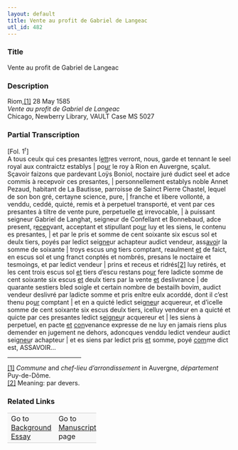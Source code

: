 ```yaml
---  
layout: default  
title: Vente au profit de Gabriel de Langeac  
utl_id: 482
---
```


### Title

Vente au profit de Gabriel de Langeac

### Description

<p>Riom,<a href="#_ftn1" name="_ftnref1" title="" id="_ftnref1">[1]</a> 28 May 1585<br /><em>Vente au profit de Gabriel de Langeac</em><br />
Chicago, Newberry Library, VAULT Case MS 5027</p>



### Partial Transcription

<p>[Fol. 1<sup>r</sup>]<br />
A tous ceulx qui ces presantes l<u>ett</u>res verront, nous, garde et tennant le seel royal aux contraictz establys | po<u>ur</u> le roy à Rion en Auvergne, sçalut. Sçavoir faizons que pardevant Loÿs Boniol, noctaire juré dudict seel et adce commis à recepvoir ces presantes, | personnellement establys noble Annet Pezaud, habitant de La Bautisse, parroisse de Sainct Pierre Chastel, lequel de son bon gré, certayne science, pure, | franche et libere vollonté, a venddu, ceddé, quicté, remis et à perpetuel transporté, et vent par ces presantes à tiltre de vente pure, perpetuelle <u>et</u> irrevocable, | à puissant seigneur Gabriel de Langhat, seigneur de Confellant et Bonnebaud, adce present, r<u>ecep</u>vant, acceptant et stipullant po<u>ur</u> luy et les siens, le contenu es presantes, | et par le pris et somme de cent soixante six escus sol et deulx tiers, poyés par ledict seig<u>ne</u>ur achapteur audict vendeur, ass<u>avoi</u>r la somme de soixante | troys escus ung tiers comptant, reaulment <u>et</u> de faict, en escus sol et ung franct conptés et nombrés, presans le noctaire et tesmoings, et par ledict vendeur | prins et receus et <a name="_Hlk398562519" id="_Hlk398562519">ridrés</a><a href="#_ftn2" name="_ftnref2" title="" id="_ftnref2">[2]</a> luy retirés, et les cent trois escus sol <u>et</u> tiers d’escu restans po<u>ur</u> fere ladicte somme de cent soixante six escus <u>et</u> deulx tiers par la vente <u>et</u> deslivrance | de quarante sestiers bled soigle et certain nombre de bestailh bovim, audict vendeur deslivré par ladicte somme et pris enltre eulx acorddé, dont il c’est thenu po<u>ur</u> comptant | et en a quicté ledict seig<u>neu</u>r acquereur, et d’icelle somme de cent soixante six escus deulx tiers, icelluy vendeur en a quicté et quicte par ces presantes ledict s<u>eigneu</u>r acquereur et | les siens à perpetuel, en pacte <u>et</u> <u>con</u>venance expresse de ne luy en jamais riens plus demender en jugement ne dehors, adoncques venddu ledict vendeur audict seig<u>neu</u>r achapteur | et es siens par ledict pris <u>et</u> somme, poyé <u>com</u>me dict est, ASSAVOIR…</p>
<div>
<hr align="left" size="1" width="33%" /><div id="ftn1">
<a href="#_ftnref1" name="_ftn1" title="" id="_ftn1">[1]</a> <em>Commune</em> and <em>chef-lieu d’arrondissement</em> in Auvergne, <em>département </em>Puy-de-Dôme.
</div>
<div id="ftn2">
<a href="#_ftnref2" name="_ftn2" title="" id="_ftn2">[2]</a> Meaning: par devers.

</div>
</div>


### Related Links

<table border="0.5" cellpadding="1" cellspacing="1" style="width: 200px; background-color:#F8F8F8;">
    <tbody style="border-color:#ccc">
        <tr style="border-color:#ccc">
            <td>Go to <a href="https://french.newberry.t-pen.org/essay/482" target="_blank">Background Essay</a></td>
            <td>Go to <a href="https://french.newberry.t-pen.org/www/record.html?id=482" target="_blank">Manuscript</a> page</td>
        </tr>
    </tbody>
</table>
